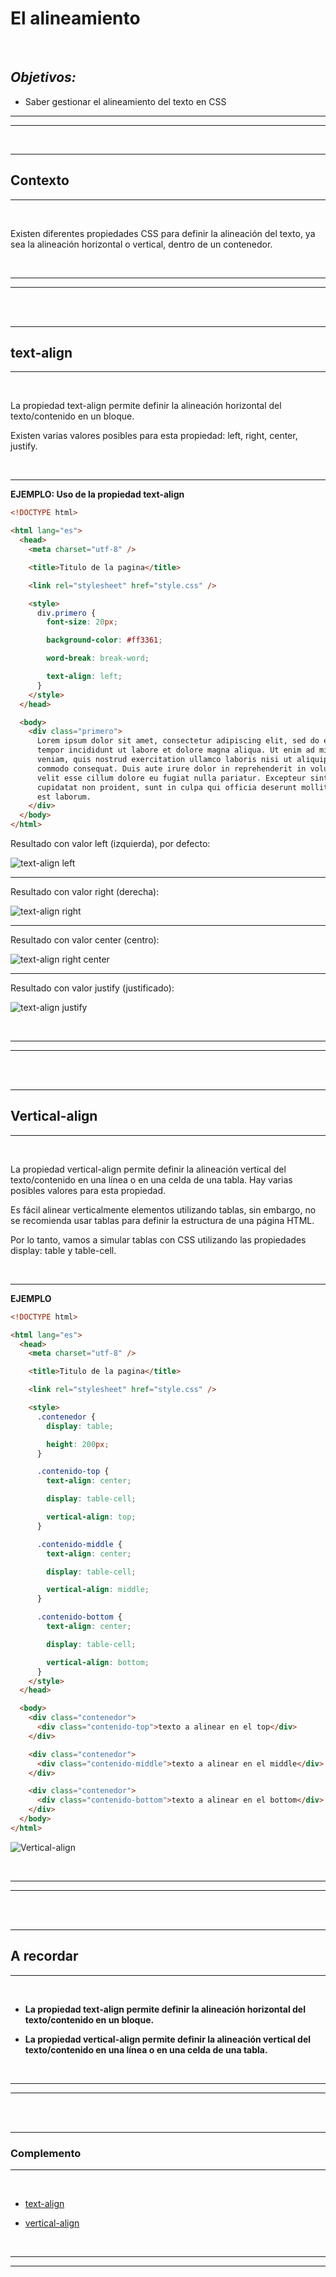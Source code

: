 # **El alineamiento**

<br>

## **_Objetivos:_**

- Saber gestionar el alineamiento del texto en CSS

---

---

<br>

---

## **Contexto**

---

<br>

Existen diferentes propiedades CSS para definir la alineación del texto, ya sea la alineación horizontal o vertical, dentro de un contenedor.

<br>

---

---

<br>
<br>

---

## **text-align**

---

<br>

La propiedad text-align permite definir la alineación horizontal del texto/contenido en un bloque.

Existen varias valores posibles para esta propiedad: left, right, center, justify.

<br>

---

**EJEMPLO: Uso de la propiedad text-align**

```html
<!DOCTYPE html>

<html lang="es">
  <head>
    <meta charset="utf-8" />

    <title>Titulo de la pagina</title>

    <link rel="stylesheet" href="style.css" />

    <style>
      div.primero {
        font-size: 20px;

        background-color: #ff3361;

        word-break: break-word;

        text-align: left;
      }
    </style>
  </head>

  <body>
    <div class="primero">
      Lorem ipsum dolor sit amet, consectetur adipiscing elit, sed do eiusmod
      tempor incididunt ut labore et dolore magna aliqua. Ut enim ad minim
      veniam, quis nostrud exercitation ullamco laboris nisi ut aliquip ex ea
      commodo consequat. Duis aute irure dolor in reprehenderit in voluptate
      velit esse cillum dolore eu fugiat nulla pariatur. Excepteur sint occaecat
      cupidatat non proident, sunt in culpa qui officia deserunt mollit anim id
      est laborum.
    </div>
  </body>
</html>
```

Resultado con valor left (izquierda), por defecto:

![text-align left](./05-El-alineamiento/img/text-align-left.png)

---

Resultado con valor right (derecha):

![text-align right](./05-El-alineamiento/img/text-align-right.png)

---

Resultado con valor center (centro):

![text-align right center](./05-El-alineamiento/img/text-align-center.png)

---

Resultado con valor justify (justificado):

![text-align justify](./05-El-alineamiento/img/text-align-justify.png)

<br>

---

---

<br>
<br>

---

## **Vertical-align**

---

<br>

La propiedad vertical-align permite definir la alineación vertical del texto/contenido en una línea o en una celda de una tabla. Hay varias posibles valores para esta propiedad.

Es fácil alinear verticalmente elementos utilizando tablas, sin embargo, no se recomienda usar tablas para definir la estructura de una página HTML.

Por lo tanto, vamos a simular tablas con CSS utilizando las propiedades display: table y table-cell.

<br>

---

**EJEMPLO**

```html
<!DOCTYPE html>

<html lang="es">
  <head>
    <meta charset="utf-8" />

    <title>Titulo de la pagina</title>

    <link rel="stylesheet" href="style.css" />

    <style>
      .contenedor {
        display: table;

        height: 200px;
      }

      .contenido-top {
        text-align: center;

        display: table-cell;

        vertical-align: top;
      }

      .contenido-middle {
        text-align: center;

        display: table-cell;

        vertical-align: middle;
      }

      .contenido-bottom {
        text-align: center;

        display: table-cell;

        vertical-align: bottom;
      }
    </style>
  </head>

  <body>
    <div class="contenedor">
      <div class="contenido-top">texto a alinear en el top</div>
    </div>

    <div class="contenedor">
      <div class="contenido-middle">texto a alinear en el middle</div>
    </div>

    <div class="contenedor">
      <div class="contenido-bottom">texto a alinear en el bottom</div>
    </div>
  </body>
</html>
```

![Vertical-align](./05-El-alineamiento/img/vertical-align_1.png)

<br>

---

---

<br>
<br>

---

## **A recordar**

---

<br>

- **La propiedad text-align permite definir la alineación horizontal del texto/contenido en un bloque.**

- **La propiedad vertical-align permite definir la alineación vertical del texto/contenido en una línea o en una celda de una tabla.**

<br>

---

---

<br>
<br>

---

### **Complemento**

---

<br>

- [text-align](https://developer.mozilla.org/fr/docs/Web/CSS/text-align)

- [vertical-align](https://developer.mozilla.org/fr/docs/Web/CSS/vertical-align)

<br>

---

---
